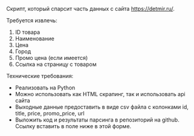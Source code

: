  Cкрипт, который спарсит часть данных с сайта https://detmir.ru/.
 
 Требуется извлечь:

1. ID товара
2. Наименование 
3. Цена
4. Город
5. Промо цена (если имеется)
6. Ссылка на страницу с товаром

Технические требования:

- Реализовать на Python
- Можно использовать как HTML скрапинг, так и использовать api сайта
- Выходные данные предоставить в виде csv файла с колонками id, title, price, promo_price, url
- Выложить код и результаты парсинга в репозиторий на github. Ссылку вставить в поле ниже в этой форме. 

